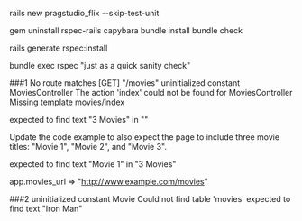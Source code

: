rails new pragstudio_flix --skip-test-unit

gem uninstall rspec-rails capybara
bundle install
bundle check

rails generate rspec:install

bundle exec rspec
"just as a quick sanity check"

###1
No route matches [GET] "/movies"
uninitialized constant MoviesController
The action 'index' could not be found for MoviesController
Missing template movies/index

expected to find text "3 Movies" in ""

Update the code example to also expect the page to include three movie titles: "Movie 1", "Movie 2", and "Movie 3".

expected to find text "Movie 1" in "3 Movies"

app.movies_url
=> "http://www.example.com/movies"

###2
uninitialized constant Movie
Could not find table 'movies'
expected to find text "Iron Man"

